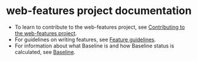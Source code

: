 # web-features project documentation

- To learn to contribute to the web-features project, see [Contributing to the web-features project](./CONTRIBUTING.md).
- For guidelines on writing features, see [Feature guidelines](./guidelines.md).
- For information about what Baseline is and how Baseline status is calculated, see [Baseline](./baseline.md).
